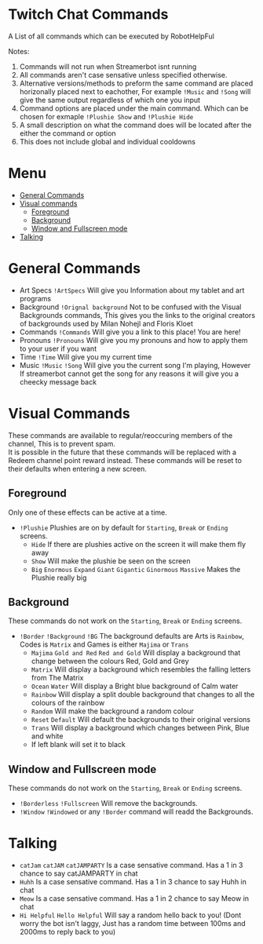 # Twitch Chat Commands
A List of all commands which can be executed by RobotHelpFul

Notes: 
1. Commands will not run when Streamerbot isnt running
2. All commands aren't case sensative unless specified otherwise. 
3. Alternative versions/methods to preform the same command are placed horizonally placed next to eachother, For example `!Music` and `!Song` will give the same output regardless of which one you input   
4. Command options are placed under the main command. Which can be chosen for exmaple `!Plushie Show` and `!Plushie Hide`
5. A small description on what the command does will be located after the either the command or option
6. This does not include global and individual cooldowns 

# Menu
* [General Commands](https://github.com/Robotrowful/Twitch-Chat-Commands/tree/main?tab=readme-ov-file#general-commands)
* [Visual commands](https://github.com/Robotrowful/Twitch-Chat-Commands/tree/main?tab=readme-ov-file#Visual-commands)
  * [Foreground](https://github.com/Robotrowful/Twitch-Chat-Commands/tree/main?tab=readme-ov-file#foreground)
  * [Background](https://github.com/Robotrowful/Twitch-Chat-Commands/tree/main?tab=readme-ov-file#background)
  * [Window and Fullscreen mode](https://github.com/Robotrowful/Twitch-Chat-Commands/tree/main?tab=readme-ov-file#window-and-fullscreen-mode)
* [Talking](https://github.com/Robotrowful/Twitch-Chat-Commands/tree/main?tab=readme-ov-file#Talking)

# General Commands
* Art Specs `!ArtSpecs` Will give you Information about my tablet and art programs
* Background `!Orignal background` Not to be confused with the Visual Backgrounds commands, This gives you the links to the original creators of backgrounds used by Milan Nohejl and Floris Kloet
* Commands `!Commands` Will give you a link to this place! You are here! 
* Pronouns `!Pronouns` Will give you my pronouns and how to apply them to your user if you want
* Time `!Time` Will give you my current time
* Music `!Music` `!Song` Will give you the current song I'm playing, However If streamerbot cannot get the song for any reasons it will give you a cheecky message back

# Visual Commands
These commands are available to regular/reoccuring members of the channel, This is to prevent spam.  
It is possible in the future that these commands will be replaced with a Redeem channel point reward instead. 
These commands will be reset to their defaults when entering a new screen.  

## Foreground

Only one of these effects can be active at a time. 

* `!Plushie` Plushies are on by default for `Starting`, `Break` or `Ending` screens. 
   - `Hide` If there are plushies active on the screen it will make them fly away 
   - `Show` Will make the plushie be seen on the screen
   - `Big` `Enormous` `Expand` `Giant` `Gigantic` `Ginormous` `Massive` Makes the Plushie really big
     
## Background

These commands do not work on the `Starting`, `Break` or `Ending` screens.

* `!Border` `!Background` `!BG` The background defaults are Arts is `Rainbow`, Codes is `Matrix` and Games is either `Majima` or `Trans`
   - `Majima` `Gold and Red` `Red and Gold` Will display a background that change between the colours Red, Gold and Grey
   - `Matrix` Will display a background which resembles the falling letters from The Matrix
   - `Ocean` `Water` Will display a Bright blue background of Calm water
   - `Rainbow` Will display a split double background that changes to all the colours of the rainbow 
   - `Random` Will make the background a random colour
   - `Reset` `Default` Will default the backgrounds to their original versions
   - `Trans` Will display a background which changes between Pink, Blue and white
   -  If left blank will set it to black

## Window and Fullscreen mode

These commands do not work on the `Starting`, `Break` or `Ending` screens.

* `!Borderless` `!Fullscreen` Will remove the backgrounds. 
* `!Window` `!Windowed` or any `!Border` command will readd the Backgrounds. 
  
# Talking

* `catJam` `catJAM` `catJAMPARTY` Is a case sensative command. Has a 1 in 3 chance to say catJAMPARTY in chat
* `Huhh` Is a case sensative command. Has a 1 in 3 chance to say Huhh in chat
* `Meow` Is a case sensative command. Has a 1 in 2 chance to say Meow in chat
* `Hi Helpful` `Hello Helpful` Will say a random hello back to you! (Dont worry the bot isn't laggy, Just has a random time between 100ms and 2000ms to reply back to you)
